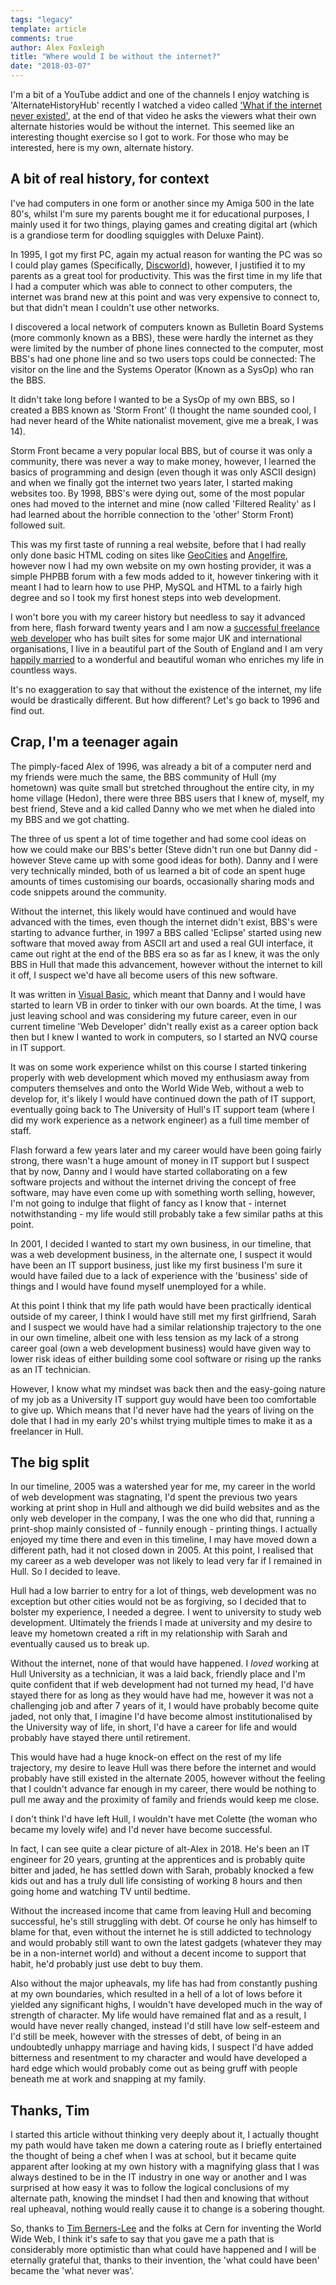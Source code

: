 ```yaml
---
tags: "legacy"
template: article 
comments: true 
author: Alex Foxleigh
title: "Where would I be without the internet?"
date: "2018-03-07"
---
```


I'm a bit of a YouTube addict and one of the channels I enjoy watching is 'AlternateHistoryHub' recently I watched a video called ['What if the internet never existed'](https://www.youtube.com/watch?v=tszFFafk8pA), at the end of that video he asks the viewers what their own alternate histories would be without the internet. This seemed like an interesting thought exercise so I got to work. For those who may be interested, here is my own, alternate history.

## **A bit of real history, for context**

I've had computers in one form or another since my Amiga 500 in the late 80's, whilst I'm sure my parents bought me it for educational purposes, I mainly used it for two things, playing games and creating digital art (which is a grandiose term for doodling squiggles with Deluxe Paint).

In 1995, I got my first PC, again my actual reason for wanting the PC was so I could play games (Specifically, [Discworld](https://www.wikiwand.com/en/Discworld_(video_game))), however, I justified it to my parents as a great tool for productivity. This was the first time in my life that I had a computer which was able to connect to other computers, the internet was brand new at this point and was very expensive to connect to, but that didn't mean I couldn't use other networks.

I discovered a local network of computers known as Bulletin Board Systems (more commonly known as a BBS), these were hardly the internet as they were limited by the number of phone lines connected to the computer, most BBS's had one phone line and so two users tops could be connected: The visitor on the line and the Systems Operator (Known as a SysOp) who ran the BBS.

It didn't take long before I wanted to be a SysOp of my own BBS, so I created a BBS known as 'Storm Front' (I thought the name sounded cool, I had never heard of the White nationalist movement, give me a break, I was 14).

Storm Front became a very popular local BBS, but of course it was only a community, there was never a way to make money, however, I learned the basics of programming and design (even though it was only ASCII design) and when we finally got the internet two years later, I started making websites too. By 1998, BBS's were dying out, some of the most popular ones had moved to the internet and mine (now called 'Filtered Reality' as I had learned about the horrible connection to the 'other' Storm Front) followed suit.

This was my first taste of running a real website, before that I had really only done basic HTML coding on sites like [GeoCities](https://www.wikiwand.com/en/Yahoo!_GeoCities) and [Angelfire](https://www.wikiwand.com/en/Angelfire), however now I had my own website on my own hosting provider, it was a simple PHPBB forum with a few mods added to it, however tinkering with it meant I had to learn how to use PHP, MySQL and HTML to a fairly high degree and so I took my first honest steps into web development.

I won't bore you with my career history but needless to say it advanced from here, flash forward twenty years and I am now a [successful freelance web developer](http://alex.foxleigh.me/2016/09/28/so-you-want-to-be-a-web-contractor-part-1-tips-for-getting-started/) who has built sites for some major UK and international organisations, I live in a beautiful part of the South of England and I am very [happily married](http://alex.foxleigh.me/2017/04/03/holy-crap-im-married/) to a wonderful and beautiful woman who enriches my life in countless ways.

It's no exaggeration to say that without the existence of the internet, my life would be drastically different. But how different? Let's go back to 1996 and find out.

## **Crap, I'm a teenager again**

The pimply-faced Alex of 1996, was already a bit of a computer nerd and my friends were much the same, the BBS community of Hull (my hometown) was quite small but stretched throughout the entire city, in my home village (Hedon), there were three BBS users that I knew of, myself, my best friend, Steve and a kid called Danny who we met when he dialed into my BBS and we got chatting.

The three of us spent a lot of time together and had some cool ideas on how we could make our BBS's better (Steve didn't run one but Danny did - however Steve came up with some good ideas for both). Danny and I were very technically minded, both of us learned a bit of code an spent huge amounts of times customising our boards, occasionally sharing mods and code snippets around the community.

Without the internet, this likely would have continued and would have advanced with the times, even though the internet didn't exist, BBS's were starting to advance further, in 1997 a BBS called 'Eclipse' started using new software that moved away from ASCII art and used a real GUI interface, it came out right at the end of the BBS era so as far as I knew, it was the only BBS in Hull that made this advancement, however without the internet to kill it off, I suspect we'd have all become users of this new software.

It was written in [Visual Basic](https://www.wikiwand.com/en/Visual_Basic), which meant that Danny and I would have started to learn VB in order to tinker with our own boards. At the time, I was just leaving school and was considering my future career, even in our current timeline 'Web Developer' didn't really exist as a career option back then but I knew I wanted to work in computers, so I started an NVQ course in IT support.

It was on some work experience whilst on this course I started tinkering properly with web development which moved my enthusiasm away from computers themselves and onto the World Wide Web, without a web to develop for, it's likely I would have continued down the path of IT support, eventually going back to The University of Hull's IT support team (where I did my work experience as a network engineer) as a full time member of staff.

Flash forward a few years later and my career would have been going fairly strong, there wasn't a huge amount of money in IT support but I suspect that by now, Danny and I would have started collaborating on a few software projects and without the internet driving the concept of free software, may have even come up with something worth selling, however, I'm not going to indulge that flight of fancy as I know that - internet notwithstanding - my life would still probably take a few similar paths at this point.

In 2001, I decided I wanted to start my own business, in our timeline, that was a web development business, in the alternate one, I suspect it would have been an IT support business, just like my first business I'm sure it would have failed due to a lack of experience with the 'business' side of things and I would have found myself unemployed for a while.

At this point I think that my life path would have been practically identical outside of my career, I think I would have still met my first girlfriend, Sarah and I suspect we would have had a similar relationship trajectory to the one in our own timeline, albeit one with less tension as my lack of a strong career goal (own a web development business) would have given way to lower risk ideas of either building some cool software or rising up the ranks as an IT technician.

However, I know what my mindset was back then and the easy-going nature of my job as a University IT support guy would have been too comfortable to give up. Which means that I'd never have had the years of living on the dole that I had in my early 20's whilst trying multiple times to make it as a freelancer in Hull.

## **The big split**

In our timeline, 2005 was a watershed year for me, my career in the world of web development was stagnating, I'd spent the previous two years working at print shop in Hull and although we did build websites and as the only web developer in the company, I was the one who did that, running a print-shop mainly consisted of - funnily enough - printing things. I actually enjoyed my time there and even in this timeline, I may have moved down a different path, had it not closed down in 2005. At this point, I realised that my career as a web developer was not likely to lead very far if I remained in Hull. So I decided to leave.

Hull had a low barrier to entry for a lot of things, web development was no exception but other cities would not be as forgiving, so I decided that to bolster my experience, I needed a degree. I went to university to study web development. Ultimately the friends I made at university and my desire to leave my hometown created a rift in my relationship with Sarah and eventually caused us to break up.

Without the internet, none of that would have happened. I _loved_ working at Hull University as a technician, it was a laid back, friendly place and I'm quite confident that if web development had not turned my head, I'd have stayed there for as long as they would have had me, however it was not a challenging job and after 7 years of it, I would have probably become quite jaded, not only that, I imagine I'd have become almost institutionalised by the University way of life, in short, I'd have a career for life and would probably have stayed there until retirement.

This would have had a huge knock-on effect on the rest of my life trajectory, my desire to leave Hull was there before the internet and would probably have still existed in the alternate 2005, however without the feeling that I couldn't advance far enough in my career, there would be nothing to pull me away and the proximity of family and friends would keep me close.

I don't think I'd have left Hull, I wouldn't have met Colette (the woman who became my lovely wife) and I'd never have become successful.

In fact, I can see quite a clear picture of alt-Alex in 2018. He's been an IT engineer for 20 years, grunting at the apprentices and is probably quite bitter and jaded, he has settled down with Sarah, probably knocked a few kids out and has a truly dull life consisting of working 8 hours and then going home and watching TV until bedtime.

Without the increased income that came from leaving Hull and becoming successful, he's still struggling with debt. Of course he only has himself to blame for that, even without the internet he is still addicted to technology and would probably still want to own the latest gadgets (whatever they may be in a non-internet world) and without a decent income to support that habit, he'd probably just use debt to buy them.

Also without the major upheavals, my life has had from constantly pushing at my own boundaries, which resulted in a hell of a lot of lows before it yielded any significant highs, I wouldn't have developed much in the way of strength of character. My life would have remained flat and as a result, I would have never really changed, instead I'd still have low self-esteem and I'd still be meek, however with the stresses of debt, of being in an undoubtedly unhappy marriage and having kids, I suspect I'd have added bitterness and resentment to my character and would have developed a hard edge which would probably come out as being gruff with people beneath me at work and snapping at my family.

## **Thanks, Tim**

I started this article without thinking very deeply about it, I actually thought my path would have taken me down a catering route as I briefly entertained the thought of being a chef when I was at school, but it became quite apparent after looking at my own history with a magnifying glass that I was always destined to be in the IT industry in one way or another and I was surprised at how easy it was to follow the logical conclusions of my alternate path, knowing the mindset I had then and knowing that without real upheaval, nothing would really cause it to change is a sobering thought.

So, thanks to [Tim Berners-Lee](https://www.wikiwand.com/en/Tim_Berners-Lee) and the folks at Cern for inventing the World Wide Web, I think it's safe to say that you gave me a path that is considerably more optimistic than what could have happened and I will be eternally grateful that, thanks to their invention, the 'what could have been' became the 'what never was'.

